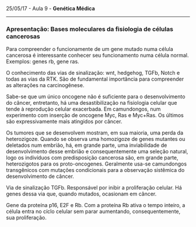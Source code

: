 25/05/17 - Aula 9 - **Genética Médica**

---

### Apresentação: Bases moleculares da fisiologia de células cancerosas

Para compreender o funcionamente de um gene mutado numa célula cancerosa é interessante conhecer seu funcionamento numa célula normal. Exemplos: genes rb, gene ras.

O conhecimento das vias de sinalização: wnt, hedgehog, TGFb, Notch e todas as vias da RTK. São de fundamental importância para compreender as alterações na carcinogênese.

Sabe-se que um único oncogene não é suficiente para o desenvolvimento do câncer, entretanto, há uma desastibilização na fisiologia celular que tende à reprodução celular exacerbada. Em camundongos, num experimento com inserção de oncogene  Myc, Ras e Myc+Ras. Os últimos são expressivamente mais atingidos por câncer.

Os tumores que se desenvolvem mostram, em sua maioria, uma perda da heterozigoze. Quando se observa uma homozigoze de genes mutantes ou deletados num embrião, há, em grande parte, uma inviabilidade de desenvolvimento desse embrião e consequentemente uma seleção natural, logo os indivíduos com predisposição cancerosa são, em grande parte, heterozigotos para os proto-oncogenes. Geralmente usa-se camundongos transgênicos com mutações condicionais para a observação sistêmica do desenvolvimento de câncer.

Via de sinalização TGFb. Responsável por inibir a proliferação celular. Há genes dessa via que, quando mutados, ocasionam em câncer.

Gene da proteína p16, E2F e Rb. Com a proteína Rb ativa o tempo inteiro, a célula entra no cíclo celular sem parar aumentando, consequentemente, sua proliferação.



